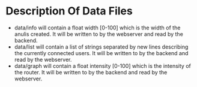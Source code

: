 # Description Of Data Files

- data/info will contain a float width \[0-100\] which is the width of the anulis created. It will be written to by the webserver and read by the backend.
- data/list will contain a list of strings separated by new lines describing the currently connected users. It will be written to by the backend and read by the webserver.
- data/graph will contain a float intensity \[0-100\] which is the intensity of the router. It will be written to by the backend and read by the webserver.
